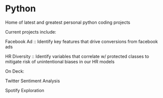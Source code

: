 # Python
Home of latest and greatest personal python coding projects 

Current projects include:

Facebook Ad :: Identify key features that drive conversions from facebook ads

HR Diversity :: Identify variables that correlate w/ protected classes to mitigate risk of unintentional biases in our HR models

On Deck:

Twitter Sentiment Analysis

Spotify Exploration
